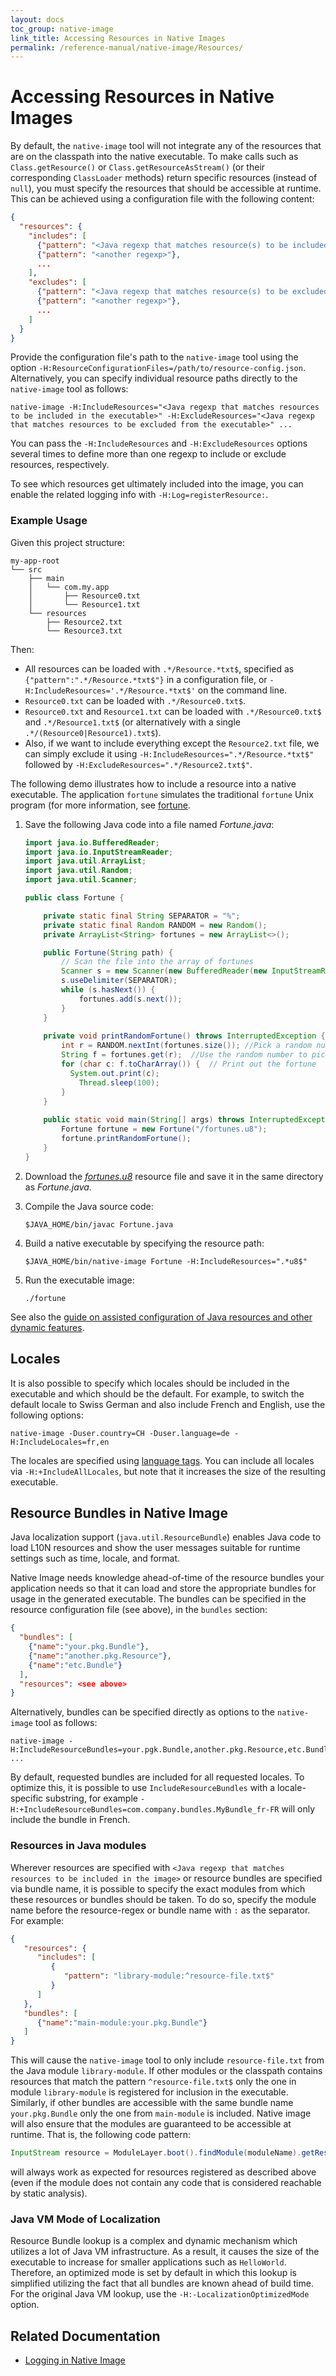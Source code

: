 ```yaml
---
layout: docs
toc_group: native-image
link_title: Accessing Resources in Native Images
permalink: /reference-manual/native-image/Resources/
---
```

# Accessing Resources in Native Images

By default, the `native-image` tool will not integrate any of the resources that are on the classpath into the native executable.
To make calls such as `Class.getResource()` or `Class.getResourceAsStream()` (or their corresponding `ClassLoader` methods) return specific resources (instead of `null`), you must specify the resources that should be accessible at runtime. 
This can be achieved using a configuration file with the following content:

```json
{
  "resources": {
    "includes": [
      {"pattern": "<Java regexp that matches resource(s) to be included in the executable>"},
      {"pattern": "<another regexp>"},
      ...
    ],
    "excludes": [
      {"pattern": "<Java regexp that matches resource(s) to be excluded from the executable>"},
      {"pattern": "<another regexp>"},
      ...
    ]
  }
}
```

Provide the configuration file's path to the `native-image` tool using the option `-H:ResourceConfigurationFiles=/path/to/resource-config.json`.
Alternatively, you can specify individual resource paths directly to the `native-image` tool as follows:

```shell
native-image -H:IncludeResources="<Java regexp that matches resources to be included in the executable>" -H:ExcludeResources="<Java regexp that matches resources to be excluded from the executable>" ...
```
You can pass the `-H:IncludeResources` and `-H:ExcludeResources` options several times to define more than one regexp to include or exclude resources, respectively.

To see which resources get ultimately included into the image, you can enable the related logging info with `-H:Log=registerResource:`.

### Example Usage

Given this project structure:
```
my-app-root
└── src
    ├── main
    │   └── com.my.app
    │       ├── Resource0.txt
    │       └── Resource1.txt
    └── resources
        ├── Resource2.txt
        └── Resource3.txt
```
Then:

*  All resources can be loaded with `.*/Resource.*txt$`, specified as `{"pattern":".*/Resource.*txt$"}` in a configuration file, or `-H:IncludeResources='.*/Resource.*txt$'` on the command line.
*  `Resource0.txt` can be loaded with `.*/Resource0.txt$`.
*  `Resource0.txt` and `Resource1.txt` can be loaded with `.*/Resource0.txt$` and `.*/Resource1.txt$`
   (or alternatively with a single `.*/(Resource0|Resource1).txt$`).
*  Also, if we want to include everything except the `Resource2.txt` file, we can simply exclude it using `-H:IncludeResources=".*/Resource.*txt$"` followed by `-H:ExcludeResources=".*/Resource2.txt$"`.

The following demo illustrates how to include a resource into a native executable. The application `fortune` simulates the traditional `fortune` Unix program (for more information, see [fortune](https://en.wikipedia.org/wiki/Fortune_(Unix)).

1. Save the following Java code into a file named _Fortune.java_:

    ```java
    import java.io.BufferedReader;
    import java.io.InputStreamReader;
    import java.util.ArrayList;
    import java.util.Random;
    import java.util.Scanner;

    public class Fortune {

        private static final String SEPARATOR = "%";
        private static final Random RANDOM = new Random();
        private ArrayList<String> fortunes = new ArrayList<>();

        public Fortune(String path) {
            // Scan the file into the array of fortunes
            Scanner s = new Scanner(new BufferedReader(new InputStreamReader(this.getClass().getResourceAsStream(path))));
            s.useDelimiter(SEPARATOR);
            while (s.hasNext()) {
                fortunes.add(s.next());
            }        
        }
        
        private void printRandomFortune() throws InterruptedException {
            int r = RANDOM.nextInt(fortunes.size()); //Pick a random number
            String f = fortunes.get(r);  //Use the random number to pick a random fortune
            for (char c: f.toCharArray()) {  // Print out the fortune
              System.out.print(c);
                Thread.sleep(100);   
            }
        }
      
        public static void main(String[] args) throws InterruptedException {
            Fortune fortune = new Fortune("/fortunes.u8");
            fortune.printRandomFortune();
        }
    }
    ```

2. Download the [_fortunes.u8_](assets/fortunes.u8) resource file and save it in the same directory as _Fortune.java_.

3. Compile the Java source code:

    ```shell
    $JAVA_HOME/bin/javac Fortune.java
    ```

4. Build a native executable by specifying the resource path:

    ```shell
    $JAVA_HOME/bin/native-image Fortune -H:IncludeResources=".*u8$"
    ```

5. Run the executable image: 

    ```shell
    ./fortune
    ```

See also the [guide on assisted configuration of Java resources and other dynamic features](BuildConfiguration.md#assisted-configuration-of-native-image-builds).

## Locales

It is also possible to specify which locales should be included in the executable and which should be the default.
For example, to switch the default locale to Swiss German and also include French and English, use the following  options:
```shell
native-image -Duser.country=CH -Duser.language=de -H:IncludeLocales=fr,en
```
The locales are specified using [language tags](https://docs.oracle.com/javase/tutorial/i18n/locale/matching.html). You can include all
locales via ``-H:+IncludeAllLocales``, but note that it increases the size of the resulting
executable.

## Resource Bundles in Native Image

Java localization support (`java.util.ResourceBundle`) enables Java code to load L10N resources and show the user messages suitable for runtime settings such as time, locale, and format.

Native Image needs knowledge ahead-of-time of the resource bundles your application needs so that it can load and store the appropriate bundles for usage in the generated executable.
The bundles can be specified in the resource configuration file (see above), in the `bundles` section:

```json
{
  "bundles": [
    {"name":"your.pkg.Bundle"},
    {"name":"another.pkg.Resource"},
    {"name":"etc.Bundle"}
  ],
  "resources": <see above>
}
```

Alternatively, bundles can be specified directly as options to the `native-image` tool as follows:
```shell
native-image -H:IncludeResourceBundles=your.pgk.Bundle,another.pkg.Resource,etc.Bundle ...
```
By default, requested bundles are included for all requested locales.
To optimize this, it is possible to use `IncludeResourceBundles` with a locale-specific substring, for example `-H:+IncludeResourceBundles=com.company.bundles.MyBundle_fr-FR` will only include the bundle in French.

### Resources in Java modules

Wherever resources are specified with `<Java regexp that matches resources to be included in the image>` or resource bundles are specified via bundle name, it is possible to specify the exact modules from which these resources or bundles should be taken. To do so, specify the module name before the resource-regex or bundle name with `:` as the separator. For example:

```json
{
   "resources": {
      "includes": [
         {
            "pattern": "library-module:^resource-file.txt$"
         }
      ]
   },
   "bundles": [
      {"name":"main-module:your.pkg.Bundle"}
   ]
}
```

This will cause the `native-image` tool to only include `resource-file.txt` from the Java module `library-module`. If other modules or the classpath contains resources that match the pattern `^resource-file.txt$` only the one in module `library-module` is registered for inclusion in the executable. Similarly, if other bundles are accessible with the same bundle name `your.pkg.Bundle` only the one from `main-module` is included. Native image will also ensure that the modules are guaranteed to be accessible at runtime. That is, the following code pattern:
```java
InputStream resource = ModuleLayer.boot().findModule(moduleName).getResourceAsStream(resourcePath);
```
will always work as expected for resources registered as described above (even if the module does not contain any code that is considered reachable by static analysis).

### Java VM Mode of Localization

Resource Bundle lookup is a complex and dynamic mechanism which utilizes a lot of Java VM infrastructure.
As a result, it causes the size of the executable to increase for smaller applications such as `HelloWorld`.
Therefore, an optimized mode is set by default in which this lookup is simplified utilizing the fact that all bundles are known ahead of build time.
For the original Java VM lookup, use the `-H:-LocalizationOptimizedMode` option.

## Related Documentation
* [Logging in Native Image](Logging.md)
